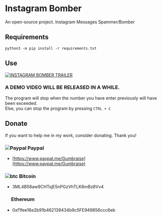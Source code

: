 # Instagram Bomber

An open-source project. Instagram Messages Spammer/Bomber 

## Requirements

``python3 -m pip install -r requirements.txt``

## Use

[![INSTAGRAM BOMBER TRAILER](https://img.youtube.com/vi/B4RnwACYjoI/0.jpg)](https://www.youtube.com/watch?v=B4RnwACYjoI)

### A DEMO VIDEO WILL BE RELEASED IN A WHILE.
The program will stop when the number you have enter previously will have been exceeded.<br>
Else, you can stop the program by pressing ``CTRL + C``

## Donate

If you want to help me in my work, consider donating. Thank you!

### ![Paypal](https://raw.githubusercontent.com/reek/anti-adblock-killer/gh-pages/images/paypal.png) Paypal

- [https://www.paypal.me/Gumbraise](https://www.paypal.me/Gumbraise)

### ![btc](https://raw.githubusercontent.com/reek/anti-adblock-killer/gh-pages/images/bitcoin.png) Bitcoin

- 3ML4B58aw9CHTsjE5nPGzVhTLK8mBz8Vv4

### <img src="https://www.logolynx.com/images/logolynx/b0/b0839301e62a21664ea82d24ab1a0414.png" width="16" height="16" /> Ethereum

- 0xf1fee16e2b91b462139434b9c5FE949856ccc6eb
